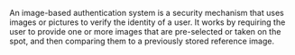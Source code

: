 An image-based authentication system is a security mechanism that uses images or
pictures to verify the identity of a user. It works by requiring the user to provide one or more
images that are pre-selected or taken on the spot, and then comparing them to a previously stored
reference image.
